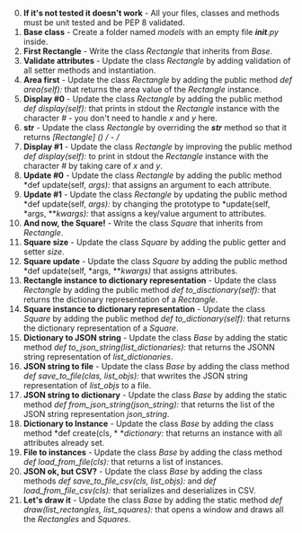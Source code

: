 0. **If it's not tested it doesn't work** - All your files, classes and methods must be unit tested and be PEP 8 validated.
1. **Base class** - Create a folder named *models* with an empty file *__init__.py* inside.
2. **First Rectangle** - Write the class *Rectangle* that inherits from *Base*.
3. **Validate attributes** - Update the class *Rectangle* by adding validation of all setter methods and instantiation.
4. **Area first** - Update the class *Rectangle* by adding the public method *def area(self):* that returns the area value of the *Rectangle* instance.
5. **Display #0** - Update the class *Rectangle* by adding the public method *def display(self):* that prints in stdout the *Rectangle* instance with the character *#* - you don't need to handle *x* and *y* here.
6. **__str__** - Update the class *Rectangle* by overriding the *__str__* method so that it returns *[Rectangle] (<id>) <x>/<y> - <width>/<height>*
7. **Display #1** - Update the class *Rectangle* by improving the public method *def display(self):* to print in stdout the *Rectangle* instance with the character *#* by taking care of *x* and *y*.
8. **Update #0** - Update the class *Rectangle* by adding the public method *def update(self, *args):* that assigns an argument to each attribute.
9. **Update #1** - Update the class *Rectangle* by updating the public method *def update(self, *args):* by changing the prototype to *update(self, *args, *\**kwargs):* that assigns a key/value argument to attributes.
10. **And now, the Square!** - Write the class *Square* that inherits from *Rectangle*. 
11. **Square size** - Update the class *Square* by adding the public getter and setter *size*.
12. **Square update** - Update the class *Square* by adding the public method *def update(self, *args, *\**kwargs)* that assigns attributes.
13. **Rectangle instance to dictionary representation** - Update the class *Rectangle* by adding the public method *def to_disctionary(self):* that returns the dictionary representation of a *Rectangle*.
14. **Square instance to dictionary representation** - Update the class *Square* by adding the public method *def to_dictionary(self):* that returns the dictionary representation of a *Square*.
15. **Dictionary to JSON string** - Update the class *Base* by adding the static method *def to_json_string(list_dictionaries):* that returns the JSONN string representation of *list_dictionaries*.
16. **JSON string to file** - Update the class *Base* by adding the class method *def save_to_file(clas, list_objs):* that wwrites the JSON string representation of *list_objs* to a file.
17. **JSON string to dictionary** - Update the class *Base* by adding the static method *def from_json_string(json_string):* that returns the list of the JSON string representation *json_string*.
18. **Dictionary to Instance** - Update the class *Base* by adding the class method *def create(cls, * \**dictionary:* that returns an instance with all attributes already set.
19. **File to instances** - Update the class *Base* by adding the class method *def load_from_file(cls):* that returns a list of instances.
20. **JSON ok, but CSV?** - Update the class *Base* by adding the class methods *def save_to_file_csv(cls, list_objs):* and *def load_from_file_csv(cls):* that serializes and deserializes in CSV.
21. **Let's draw it** - Update the class *Base* by adding the static method *def draw(list_rectangles, list_squares):* that opens a window and draws all the *Rectangles* and *Squares*.
